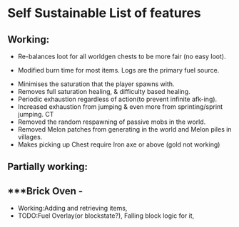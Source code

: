 # Self Sustainable List of features


## Working:

+ Re-balances loot for all worldgen chests to be more fair (no easy loot).

+ Modified burn time for most items. Logs are the primary fuel source.

* Minimises the saturation that the player spawns with.
* Removes full saturation healing, & difficulty based healing.
* Periodic exhaustion regardless of action(to prevent infinite afk-ing).
* Increased exhaustion from jumping & even more from sprinting/sprint jumping. CT
* Removed the random respawning of passive mobs in the world.
* Removed Melon patches from generating in the world and Melon piles in villages.
* Makes picking up Chest require Iron axe or above (gold not working)


## Partially working:
## ***Brick Oven -
* Working:Adding and retrieving items, 
*  TODO:Fuel Overlay(or blockstate?), Falling block logic for it,


